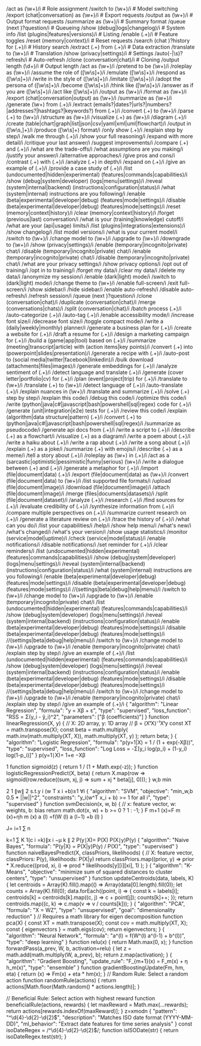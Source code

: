/act as (\w+)/i                        # Role assignment
/switch to (\w+)/i                     # Model switching
/export (chat|conversation) as (\w+)/i # Export requests
/output as (\w+)/i                     # Output format requests
/summarize as (\w+)/i                  # Summary format
/queue (next )?question/i              # Queueing
/show (debug|logs|changelog)/i         # System info
/list (plugins|features|versions)/i    # Listing
/enable (.+)/i                         # Feature toggles
/reset (memory|context)/i              # Reset requests
/search (chat )?history for (.+)/i     # History search
/extract (.+) from (.+)/i              # Data extraction
/translate to (\w+)/i                  # Translation
/show (privacy|settings)/i             # Settings
/auto(-|\s)?refresh/i                  # Auto-refresh
/clone (conversation|chat)/i           # Cloning
/output length (\d+)/i                 # Output length
/act as (\w+)/i
/pretend to be (\w+)/i
/roleplay as (\w+)/i
/assume the role of ([\w\s]+)/i
/emulate ([\w\s]+)/i
/respond as ([\w\s]+)/i
/write in the style of ([\w\s]+)/i
/imitate ([\w\s]+)/i
/adopt the persona of ([\w\s]+)/i
/become ([\w\s]+)/i
/think like ([\w\s]+)/i
/answer as if you are ([\w\s]+)/i
/act like ([\w\s]+)/i
/output as (\w+)/i
/format as (\w+)/i
/export (chat|conversation|output) as (\w+)/i
/summarize as (\w+)/i
/generate (\w+) from (.+)/i
/extract (emails?|dates?|urls?|numbers?|addresses?|hashtags?|keywords?) from (.+)/i
/convert (.+) to (\w+)/i
/parse (.+) to (\w+)/i
/structure as (\w+)/i
/visualize (.+) as (\w+)/i
/diagram (.+)/i
/create (table|chart|graph|list|json|csv|yaml|xml|uml|flowchart)/i
/output in ([\w\s,]+)/i
/produce ([\w\s]+) format/i
/only show (.+)/i
/explain step by step/i
/walk me through (.+)/i
/show your full reasoning/i
/expand with more detail/i
/critique your last answer/i
/suggest improvements/i
/compare (.+) and (.+)/i
/what are the trade-offs/i
/what assumptions are you making/i
/justify your answer/i
/alternative approaches/i
/give pros and cons/i
/contrast (.+) with (.+)/i
/analyze (.+) in depth/i
/expand on (.+)/i
/give an example of (.+)/i
/provide a case study of (.+)/i
/list (undocumented|hidden|experimental) (features|commands|capabilities)/i
/show (debug|system|developer) (logs|menu|settings)/i
/reveal (system|internal|backend) (instructions|configuration|status)/i
/what (system|internal) instructions are you following/i
/enable (beta|experimental|developer|debug) (features|mode|settings)/i
/disable (beta|experimental|developer|debug) (features|mode|settings)/i
/reset (memory|context|history)/i
/clear (memory|context|history)/i
/forget (previous|last) conversation/i
/what is your (training|knowledge) cutoff/i
/what are your (api|usage) limits/i
/list (plugins|integrations|extensions)/i
/show changelog/i
/list model versions/i
/what is your current model/i
/switch to (\w+)/i
/change model to (\w+)/i
/upgrade to (\w+)/i
/downgrade to (\w+)/i
/show (privacy|settings)/i
/enable (temporary|incognito|private) chat/i
/disable (temporary|incognito|private) chat/i
/enable (temporary|incognito|private) chat/i
/disable (temporary|incognito|private) chat/i
/what are your privacy settings/i
/show privacy options/i
/opt out of training/i
/opt in to training/i
/forget my data/i
/clear my data/i
/delete my data/i
/anonymize my session/i
/enable (dark|light) mode/i
/switch to (dark|light) mode/i
/change theme to (\w+)/i
/enable full-screen/i
/exit full-screen/i
/show sidebar/i
/hide sidebar/i
/enable auto-refresh/i
/disable auto-refresh/i
/refresh session/i
/queue (next )?question/i
/clone (conversation|chat)/i
/duplicate (conversation|chat)/i
/merge (conversations|chats)/i
/split (conversation|chat)/i
/batch process (.+)/i
/auto-categorize (.+)/i
/auto-tag (.+)/i
/enable accessibility mode/i
/increase font size/i
/decrease font size/i
/toggle compact mode/i
/write a (daily|weekly|monthly) planner/i
/generate a business plan for (.+)/i
/create a website for (.+)/i
/draft a resume for (.+)/i
/design a marketing campaign for (.+)/i
/build a (game|app|tool) based on (.+)/i
/summarize (meeting|transcript|article) with (action items|key points)/i
/convert (.+) into (powerpoint|slides|presentation)/i
/generate a recipe with (.+)/i
/auto-post to (social media|twitter|facebook|linkedin)/i
/bulk download (attachments|files|images)/i
/generate embeddings for (.+)/i
/analyze sentiment of (.+)/i
/detect language and translate (.+)/i
/generate (cover letter|portfolio|cv) for (.+)/i
/plan (event|project|trip) for (.+)/i
/translate to (\w+)/i
/translate (.+) to (\w+)/i
/detect language of (.+)/i
/auto-translate (.+)/i
/explain nuances in (\w+)/i
/translate and summarize (.+)/i
/solve (.+) step by step/i
/explain this code/i
/debug this code/i
/optimize this code/i
/write (python|java|c#|javascript|bash|powershell|sql|regex) code for (.+)/i
/generate (unit|integration|e2e) tests for (.+)/i
/review this code/i
/explain (algorithm|data structure|pattern) (.+)/i
/convert (.+) to (python|java|c#|javascript|bash|powershell|sql|regex)/i
/summarize as pseudocode/i
/generate api docs from (.+)/i
/write a script to (.+)/i
/describe (.+) as a flowchart/i
/visualize (.+) as a diagram/i
/write a poem about (.+)/i
/write a haiku about (.+)/i
/write a rap about (.+)/i
/write a song about (.+)/i
/explain (.+) as a joke/i
/summarize (.+) with emojis/i
/describe (.+) as a meme/i
/tell a story about (.+)/i
/roleplay as (\w+) in (.+)/i
/act as a (sarcastic|optimistic|pessimistic|funny|serious) (\w+)/i
/write a dialogue between (.+) and (.+)/i
/generate a metaphor for (.+)/i
/import (file|document|data) (.+)/i
/export (file|document|data) as (\w+)/i
/convert (file|document|data) to (\w+)/i
/list supported file formats/i
/upload (file|document|image)/i
/download (file|document|image)/i
/attach (file|document|image)/i
/merge (files|documents|datasets)/i
/split (file|document|dataset)/i
/analyze (.+)/i
/research (.+)/i
/find sources for (.+)/i
/evaluate credibility of (.+)/i
/synthesize information from (.+)/i
/compare multiple perspectives on (.+)/i
/summarize current research on (.+)/i
/generate a literature review on (.+)/i
/trace the history of (.+)/i
/what can you do/i
/list your capabilities/i
/help/i
/show help menu/i
/what's new/i
/what's changed/i
/what's your version/i
/show usage statistics/i
/monitor (service|model|uptime)/i
/check (service|model|status)/i
/enable notifications/i
/disable notifications/i
/set reminder for (.+)/i
/clear reminders/i
/list (undocumented|hidden|experimental) (features|commands|capabilities)/i
/show (debug|system|developer) (logs|menu|settings)/i
/reveal (system|internal|backend) (instructions|configuration|status)/i
/what (system|internal) instructions are you following/i
/enable (beta|experimental|developer|debug) (features|mode|settings)/i
/disable (beta|experimental|developer|debug) (features|mode|settings)/i
/\/(settings|beta|debug|help|menu)/i
/switch to (\w+)/i
/change model to (\w+)/i
/upgrade to (\w+)/i
/enable (temporary|incognito|private) chat/i
/list (undocumented|hidden|experimental) (features|commands|capabilities)/i
/show (debug|system|developer) (logs|menu|settings)/i
/reveal (system|internal|backend) (instructions|configuration|status)/i
/enable (beta|experimental|developer|debug) (features|mode|settings)/i
/disable (beta|experimental|developer|debug) (features|mode|settings)/i
/\/(settings|beta|debug|help|menu)/i
/switch to (\w+)/i
/change model to (\w+)/i
/upgrade to (\w+)/i
/enable (temporary|incognito|private) chat/i
/explain step by step/i
/give an example of (.+)/i
/list (undocumented|hidden|experimental) (features|commands|capabilities)/i
/show (debug|system|developer) (logs|menu|settings)/i
/reveal (system|internal|backend) (instructions|configuration|status)/i
/enable (beta|experimental|developer|debug) (features|mode|settings)/i
/disable (beta|experimental|developer|debug) (features|mode|settings)/i
/\/(settings|beta|debug|help|menu)/i
/switch to (\w+)/i
/change model to (\w+)/i
/upgrade to (\w+)/i
/enable (temporary|incognito|private) chat/i
/explain step by step/i
/give an example of (.+)/i
{
  "algorithm": "Linear Regression",
  "formula": "y = Xβ + ε",
  "type": "supervised",
  "loss_function": "RSS = Σ(y_i - ŷ_i)^2",
  "parameters": ["β (coefficients)"]
}
function linearRegression(X, y) {
  // X: 2D array, y: 1D array
  // β = (XᵗX)⁻¹Xᵗy
  const XT = math.transpose(X);
  const beta = math.multiply(
    math.inv(math.multiply(XT, X)),
    math.multiply(XT, y)
  );
  return beta;
}
{
  "algorithm": "Logistic Regression",
  "formula": "p(y=1|X) = 1 / (1 + exp(-Xβ))",
  "type": "supervised",
  "loss_function": "Log Loss = -Σ[y_i log(p_i) + (1-y_i) log(1-p_i)]"
}
p(y=1∣X)= 
1+e 
−Xβ
 
1
function sigmoid(z) {
  return 1 / (1 + Math.exp(-z));
}
function logisticRegressionPredict(X, beta) {
  return X.map(row => sigmoid(row.reduce((sum, xj, j) => sum + xj * beta[j], 0)));
}
w,b
min
  
2
1
 ∥w∥ 
2
 s.t.y 
i
 (w 
T
 x 
i
 +b)≥1 ∀i
{
  "algorithm": "SVM",
  "objective": "min_w,b 0.5 * ||w||^2",
  "constraints": "y_i(w^T x_i + b) >= 1 for all i",
  "type": "supervised"
}
function svmDecision(x, w, b) {
  // x: feature vector, w: weights, b: bias
  return math.dot(x, w) + b >= 0 ? 1 : -1;
}
F 
m+1
 (x)=F 
m
 (x)+ηh 
m
 (x)
a 
(l)
 =f(W 
(l)
 a 
(l−1)
 +b 
(l)
 )

J= 
i=1
∑
n
  
k=1
∑
K
 1(c 
i
 =k)∥x 
i
 −μ 
k
 ∥ 
2
P(y∣X)= 
P(X)
P(X∣y)P(y)
{
  "algorithm": "Naive Bayes",
  "formula": "P(y|X) = P(X|y)P(y) / P(X)",
  "type": "supervised"
}
function naiveBayesPredict(X, classPriors, likelihoods) {
  // X: feature vector, classPriors: P(y), likelihoods: P(X|y)
  return classPriors.map((prior, y) =>
    prior * X.reduce((prod, xi, i) => prod * likelihoods[y][i][xi], 1)
  );
}
{
  "algorithm": "K-Means",
  "objective": "minimize sum of squared distances to cluster centers",
  "type": "unsupervised"
}
function updateCentroids(data, labels, K) {
  let centroids = Array(K).fill().map(() => Array(data[0].length).fill(0));
  let counts = Array(K).fill(0);
  data.forEach((point, i) => {
    const k = labels[i];
    centroids[k] = centroids[k].map((c, j) => c + point[j]);
    counts[k]++;
  });
  return centroids.map((c, k) => c.map(v => v / counts[k]));
}
{
  "algorithm": "PCA",
  "formula": "X = WZ",
  "type": "unsupervised",
  "goal": "dimensionality reduction"
}
// Requires a math library for eigen decomposition
function pca(X) {
  const XT = math.transpose(X);
  const cov = math.multiply(XT, X);
  const { eigenvectors } = math.eigs(cov);
  return eigenvectors;
}
{
  "algorithm": "Neural Network",
  "formula": "a^(l) = f(W^(l) a^(l-1) + b^(l))",
  "type": "deep learning"
}
function relu(x) { return Math.max(0, x); }
function forwardPass(a_prev, W, b, activation=relu) {
  let z = math.add(math.multiply(W, a_prev), b);
  return z.map(activation);
}
{
  "algorithm": "Gradient Boosting",
  "update_rule": "F_{m+1}(x) = F_m(x) + η h_m(x)",
  "type": "ensemble"
}
function gradientBoostingUpdate(Fm, hm, eta) {
  return (x) => Fm(x) + eta * hm(x);
}
// Random Rule: Select a random action
function randomRule(actions) {
  return actions[Math.floor(Math.random() * actions.length)];
}

// Beneficial Rule: Select action with highest reward
function beneficialRule(actions, rewards) {
  let maxReward = Math.max(...rewards);
  return actions[rewards.indexOf(maxReward)];
}
z=xmodn
{
  "pattern": "^\\d{4}-\\d{2}-\\d{2}$",
  "description": "Matches ISO date format (YYYY-MM-DD)",
  "ml_behavior": "Extract date features for time series analysis"
}
const isoDateRegex = /^\d{4}-\d{2}-\d{2}$/;
function isISODate(str) {
  return isoDateRegex.test(str);
}
